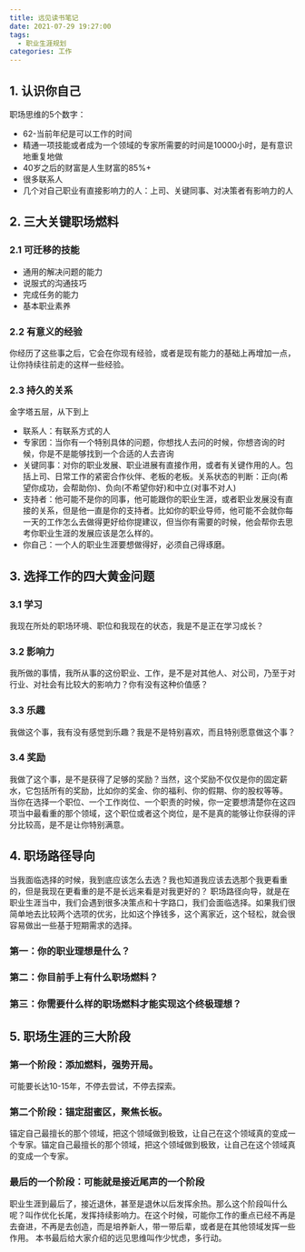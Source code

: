```yaml
---
title: 远见读书笔记
date: 2021-07-29 19:27:00
tags: 
  - 职业生涯规划
categories: 工作
---
```

## 1. 认识你自己
职场思维的5个数字：
- 62-当前年纪是可以工作的时间
- 精通一项技能或者成为一个领域的专家所需要的时间是10000小时，是有意识地重复地做
- 40岁之后的财富是人生财富的85%+
- 很多联系人
- 几个对自己职业有直接影响力的人：上司、关键同事、对决策者有影响力的人

## 2. 三大关键职场燃料
### 2.1 可迁移的技能
- 通用的解决问题的能力
- 说服式的沟通技巧
- 完成任务的能力
- 基本职业素养
### 2.2 有意义的经验
你经历了这些事之后，它会在你现有经验，或者是现有能力的基础上再增加一点，让你持续往前走的这样一些经验。
### 2.3 持久的关系
金字塔五层，从下到上
- 联系人：有联系方式的人
- 专家团：当你有一个特别具体的问题，你想找人去问的时候，你想咨询的时候，你是不是能够找到一个合适的人去咨询
- 关键同事：对你的职业发展、职业进展有直接作用，或者有关键作用的人。包括上司、日常工作的紧密合作伙伴、老板的老板。关系状态的判断：正向(希望你成功，会帮助你)、负向(不希望你好)和中立(对事不对人)
- 支持者：他可能不是你的同事，他可能跟你的职业生涯，或者职业发展没有直接的关系，但是他一直是你的支持者。比如你的职业导师，他可能不会就你每一天的工作怎么去做得更好给你提建议，但当你有需要的时候，他会帮你去思考你职业生涯的发展应该是怎么样的。
- 你自己：一个人的职业生涯要想做得好，必须自己得琢磨。

## 3. 选择工作的四大黄金问题
### 3.1 学习
我现在所处的职场环境、职位和我现在的状态，我是不是正在学习成长？
### 3.2 影响力
我所做的事情，我所从事的这份职业、工作，是不是对其他人、对公司，乃至于对行业、对社会有比较大的影响力？你有没有这种价值感？
### 3.3 乐趣
我做这个事，我有没有感觉到乐趣？我是不是特别喜欢，而且特别愿意做这个事？
### 3.4 奖励
我做了这个事，是不是获得了足够的奖励？当然，这个奖励不仅仅是你的固定薪水，它包括所有的奖励，比如你的奖金、你的福利、你的假期、你的股权等等。
当你在选择一个职位、一个工作岗位、一个职责的时候，你一定要想清楚你在这四项当中最看重的那个领域，这个职位或者这个岗位，是不是真的能够让你获得的评分比较高，是不是让你特别满意。
## 4. 职场路径导向
当我面临选择的时候，我到底应该怎么去选？我也知道我应该去选那个我更看重的，但是我现在更看重的是不是长远来看是对我更好的？
职场路径向导，就是在职业生涯当中，我们会遇到很多决策点和十字路口，我们会面临选择。如果我们很简单地去比较两个选项的优劣，比如这个挣钱多，这个离家近，这个轻松，就会很容易做出一些基于短期需求的选择。
### 第一：你的职业理想是什么？
### 第二：你目前手上有什么职场燃料？
### 第三：你需要什么样的职场燃料才能实现这个终极理想？

## 5. 职场生涯的三大阶段
### **第一个阶段：添加燃料，强势开局。**
可能要长达10-15年，不停去尝试，不停去探索。
### **第二个阶段：锚定甜蜜区，聚焦长板。**
锚定自己最擅长的那个领域，把这个领域做到极致，让自己在这个领域真的变成一个专家。锚定自己最擅长的那个领域，把这个领域做到极致，让自己在这个领域真的变成一个专家。
### **最后的一个阶段：可能就是接近尾声的一个阶段**
职业生涯到最后了，接近退休，甚至是退休以后发挥余热。那么这个阶段叫什么呢？叫作优化长尾，发挥持续影响力。在这个时候，可能你工作的重点已经不再是去奋进，不再是去创造，而是培养新人，带一带后辈，或者是在其他领域发挥一些作用。
本书最后给大家介绍的远见思维叫作少忧虑，多行动。